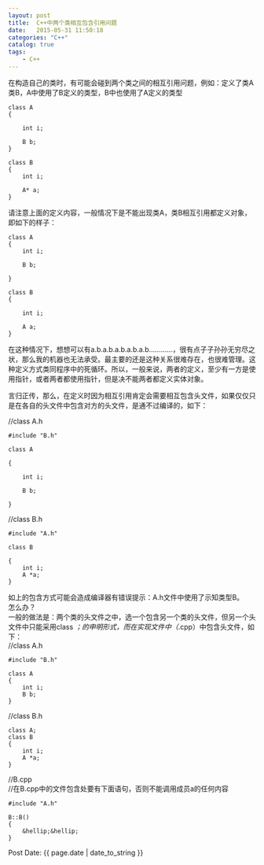 ```yaml
---
layout:	post
title:	C++中两个类相互包含引用问题
date:	2015-05-31 11:50:18
categories:	"C++" 
catalog: true
tags:	
    - C++	
---
```



  
在构造自己的类时，有可能会碰到两个类之间的相互引用问题，例如：定义了类A类B，A中使用了B定义的类型，B中也使用了A定义的类型     

	class A  
	{  
		
		int i;  
		
		B b;  
	}  
  
	class B  
	{ 
		int i;  
  
		A* a;  
	}  
    
请注意上面的定义内容，一般情况下是不能出现类A，类B相互引用都定义对象，即如下的样子：     
  
	class A  
	{  
		int i;  
	
		B b;  
	  
	}  
  
	class B    
	{  
  
		int i;  
  
		A a;  
	}  
  
在这种情况下，想想可以有a.b.a.b.a.b.a.b.a.b&hellip;&hellip;&hellip;&hellip;，很有点子子孙孙无穷尽之状，那么我的机器也无法承受。最主要的还是这种关系很难存在，也很难管理。这种定义方式类同程序中的死循环。所以，一般来说，两者的定义，至少有一方是使用指针，或者两者都使用指针，但是决不能两者都定义实体对象。     
  
言归正传，那么，在定义时因为相互引用肯定会需要相互包含头文件，如果仅仅只是在各自的头文件中包含对方的头文件，是通不过编译的，如下：     
  
//class A.h     
  
	#include "B.h"  
  
	class A  
  
	{  
  
		int i;  
  
		B b;  
  
	}  
  
//class B.h     
  
	#include "A.h"  
  
	class B  
  
	{  
		int i;  
		A *a;  
	}  

如上的包含方式可能会造成编译器有错误提示：A.h文件中使用了示知类型B。     
怎么办？     
一般的做法是：两个类的头文件之中，选一个包含另一个类的头文件，但另一个头文件中只能采用class *；的申明形式，而在实现文件中（*.cpp）中包含头文件，如下：     
//class A.h     

	#include "B.h"  

	class A  
	{  
		int i;  
		B b;  
	}  

//class B.h     

	class A;  
	class B  
	{  
		int i;  
		A *a;  
	}  

//B.cpp     
//在B.cpp中的文件包含处要有下面语句，否则不能调用成员a的任何内容     

	#include "A.h"  

	B::B()  
	{  
		&hellip;&hellip;  
	}  
  
Post Date: {{ page.date | date_to_string }}